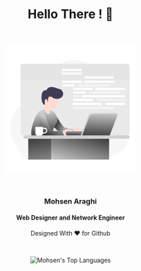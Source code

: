 <div>
  <h1 align="center">Hello There ! 👋</h1>
  <br/>
  <div >
		<p align="center">
      <img src="./Pic/Web Developer.svg" alt="Main img" align="center" width='300px'>
		</p>
    <div>
      <br/>
      <h3 align="center">Mohsen Araghi</h3>
      <h4 align="center">Web Designer and Network Engineer</h4>
      <p align="center">Designed With ❤️ for Github </p>
    </div>
  </div>
  <div >
    <br/>
		<p align="center">
      <img src="https://github-readme-stats.vercel.app/api/top-langs/?username=mohsenarg" alt="Mohsen's Top Languages" >
		</p>
  </div>
</div>
